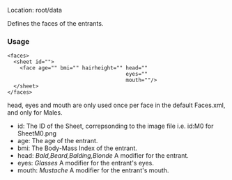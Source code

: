 Location: root/data

Defines the faces of the entrants.

### Usage

```
<faces>
  <sheet id="">
    <face age="" bmi="" hairheight="" head=""
                                      eyes=""
                                      mouth=""/>
  </sheet>
</faces>
```

head, eyes and mouth are only used once per face in the default Faces.xml, and only for Males.

* id: The ID of the Sheet, correpsonding to the image file i.e. id:M0 for SheetM0.png
* age: The age of the entrant.
* bmi: The Body-Mass Index of the entrant.
* head: _Bald,Beard,Balding,Blonde_ A modifier for the entrant.
* eyes: _Glasses_ A modifier for the entrant's eyes.
* mouth: _Mustache_ A modifier for the entrant's mouth.
